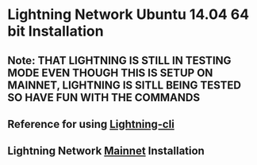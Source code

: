 # Lightning Network Ubuntu 14.04 64 bit Installation


## **Note**: THAT LIGHTNING IS STILL IN TESTING MODE EVEN THOUGH THIS IS SETUP ON MAINNET, LIGHTNING IS SITLL BEING TESTED SO HAVE FUN WITH THE COMMANDS

## Reference for using [Lightning-cli](https://github.com/coinables/lightning) 


## Lightning Network [Mainnet](https://github.com/Olliecad1/Lightning_Ubuntu_Setup/blob/master/Docs/Install_Mainnet.md) Installation

